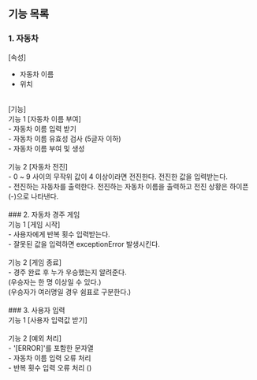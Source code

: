 ## 기능 목록

### 1. 자동차<br/>
   [속성]<br/>
   - 자동차 이름<br/>
   - 위치<br/>
<br/>
   [기능]<br/>
   기능 1 [자동차 이름 부여]<br/>
    - 자동차 이름 입력 받기<br/>
    - 자동차 이름 유효성 검사 (5글자 이하)<br/>
    - 자동차 이름 부여 및 생성<br/>
<br/> 
   기능 2 [자동차 전진]<br/>
    - 0 ~ 9 사이의 무작위 값이 4 이상이라면 전진한다. 전진한 값을 입력받는다.<br/>
    - 전진하는 자동차를 출력한다. 전진하는 자동차 이름을 출력하고 전진 상황은 하이픈(-)으로 나타낸다.<br/>
<br/>
### 2. 자동차 경주 게임<br/>
   기능 1 [게임 시작]<br/>
   - 사용자에게 반복 횟수 입력받는다.<br/>
   - 잘못된 값을 입력하면 exceptionError 발생시킨다.<br/>
     <br/>
   기능 2 [게임 종료]<br/>
   - 경주 완료 후 누가 우승했는지 알려준다. <br/>
     (우승자는 한 명 이상일 수 있다.)<br/>
     (우승자가 여러명일 경우 쉼표로 구분한다.)<br/>
<br/>
### 3. 사용자 입력<br/>
   기능 1 [사용자 입력값 받기]<br/>
   <br/>
   기능 2 [예외 처리]<br/>
   - '[ERROR]'를 포함한 문자열<br/>
   - 자동차 이름 입력 오류 처리<br/>
   - 반복 횟수 입력 오류 처리 ()<br/>